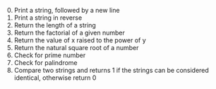 0. Print a string, followed by a new line
1. Print a string in reverse
2. Return the length of a string
3. Return the factorial of a given number
4. Return the value of x raised to the power of y
5. Return the natural square root of a number
6. Check for prime number
7. Check for palindrome
8. Compare two strings and returns 1 if the strings can be considered identical, otherwise return 0
